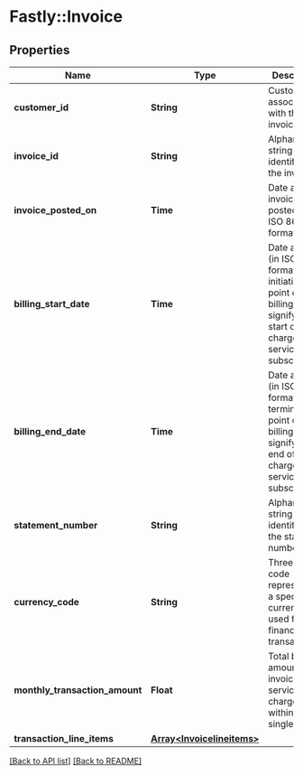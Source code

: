 # Fastly::Invoice

## Properties

| Name | Type | Description | Notes |
| ---- | ---- | ----------- | ----- |
| **customer_id** | **String** | Customer ID associated with the invoice. | [optional] |
| **invoice_id** | **String** | Alphanumeric string identifying the invoice. | [optional] |
| **invoice_posted_on** | **Time** | Date and time invoice was posted on, in ISO 8601 format. | [optional] |
| **billing_start_date** | **Time** | Date and time (in ISO 8601 format) for initiation point of a billing cycle, signifying the start of charges for a service or subscription. | [optional] |
| **billing_end_date** | **Time** | Date and time (in ISO 8601 format) for termination point of a billing cycle, signifying the end of charges for a service or subscription. | [optional] |
| **statement_number** | **String** | Alphanumeric string identifying the statement number. | [optional] |
| **currency_code** | **String** | Three-letter code representing a specific currency used for financial transactions. | [optional] |
| **monthly_transaction_amount** | **Float** | Total billable amount for invoiced services charged within a single month. | [optional] |
| **transaction_line_items** | [**Array&lt;Invoicelineitems&gt;**](Invoicelineitems.md) |  | [optional] |

[[Back to API list]](../../README.md#endpoints) [[Back to README]](../../README.md)

